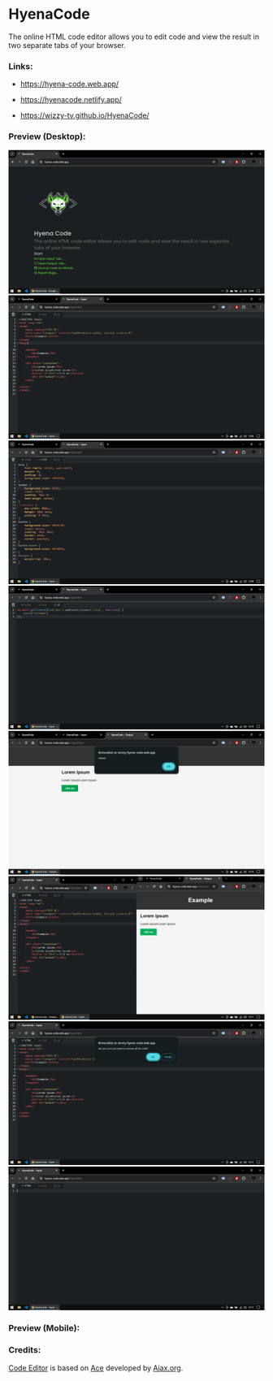 # HyenaCode
The online HTML code editor allows you to edit code and view the result in two separate tabs of your browser.
### Links:
- https://hyena-code.web.app/
* https://hyenacode.netlify.app/
+ https://wizzy-tv.github.io/HyenaCode/
### Preview (Desktop):
![](https://raw.githubusercontent.com/Wizzy-TV/HyenaCode/main/screenshots/ss1pc.png)![](https://raw.githubusercontent.com/Wizzy-TV/HyenaCode/main/screenshots/ss2pc.png)![](https://raw.githubusercontent.com/Wizzy-TV/HyenaCode/main/screenshots/ss3pc.png)![](https://raw.githubusercontent.com/Wizzy-TV/HyenaCode/main/screenshots/ss4pc.png)![](https://raw.githubusercontent.com/Wizzy-TV/HyenaCode/main/screenshots/ss5pc.png)![](https://raw.githubusercontent.com/Wizzy-TV/HyenaCode/main/screenshots/ss6pc.png)![](https://raw.githubusercontent.com/Wizzy-TV/HyenaCode/main/screenshots/ss7pc.png)![](https://raw.githubusercontent.com/Wizzy-TV/HyenaCode/main/screenshots/ss8pc.png)
### Preview (Mobile):
### Credits:
[Code Editor](https://wizzy-tv.github.io/HyenaCode/input.html) is based on [Ace](https://ace.c9.io/) developed by [Ajax.org](https://github.com/ajaxorg).
